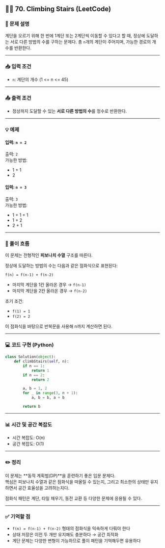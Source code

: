 ## 🧗‍♂️ 70. Climbing Stairs (LeetCode)

### 📌 문제 설명

계단을 오르기 위해 한 번에 1계단 또는 2계단씩 이동할 수 있다고 할 때, 정상에 도달하는 서로 다른 방법의 수를 구하는 문제다. 총 `n`개의 계단이 주어지며, 가능한 경로의 개수를 반환한다.

---

### 📥 입력 조건

- `n`: 계단의 개수 (1 <= n <= 45)

---

### 📤 출력 조건

- 정상까지 도달할 수 있는 **서로 다른 방법의 수**를 정수로 반환한다.

---

### 💡 예제

#### 입력: `n = 2`  
출력: `2`  
가능한 방법:
- 1 + 1
- 2

#### 입력: `n = 3`  
출력: `3`  
가능한 방법:
- 1 + 1 + 1
- 1 + 2
- 2 + 1

---

### 🧠 풀이 흐름

이 문제는 전형적인 **피보나치 수열** 구조를 따른다.  

정상에 도달하는 방법의 수는 다음과 같은 점화식으로 표현된다:

```
f(n) = f(n-1) + f(n-2)
```

- 마지막 계단을 1칸 올라온 경우 → `f(n-1)`
- 마지막 계단을 2칸 올라온 경우 → `f(n-2)`

초기 조건:
- `f(1) = 1`
- `f(2) = 2`

이 점화식을 바탕으로 반복문을 사용해 n까지 계산하면 된다.

---

### 💻 코드 구현 (Python)

```python
class Solution(object):
    def climbStairs(self, n):
        if n == 1:
            return 1
        if n == 2:
            return 2

        a, b = 1, 2
        for _ in range(3, n + 1):
            a, b = b, a + b

        return b
```

---

### 📊 시간 및 공간 복잡도

- 시간 복잡도: O(n)
- 공간 복잡도: O(1)

---

### ✏️ 정리

이 문제는 **동적 계획법(DP)**을 훈련하기 좋은 입문 문제다.  
핵심은 피보나치 수열과 같은 점화식을 떠올릴 수 있는지, 그리고 최소한의 상태만 유지하면서 공간 효율성을 고려하는지다.  

점화식 패턴은 계단, 타일 채우기, 동전 교환 등 다양한 문제에 응용될 수 있다.

---

### ✅ 기억할 점

- `f(n) = f(n-1) + f(n-2)` 형태의 점화식을 익숙하게 다뤄야 한다
- 상태 저장은 이전 두 개만 유지해도 충분하다 → 공간 최적화
- 계단 문제는 다양한 변형이 가능하므로 풀이 패턴을 기억해두면 유용하다